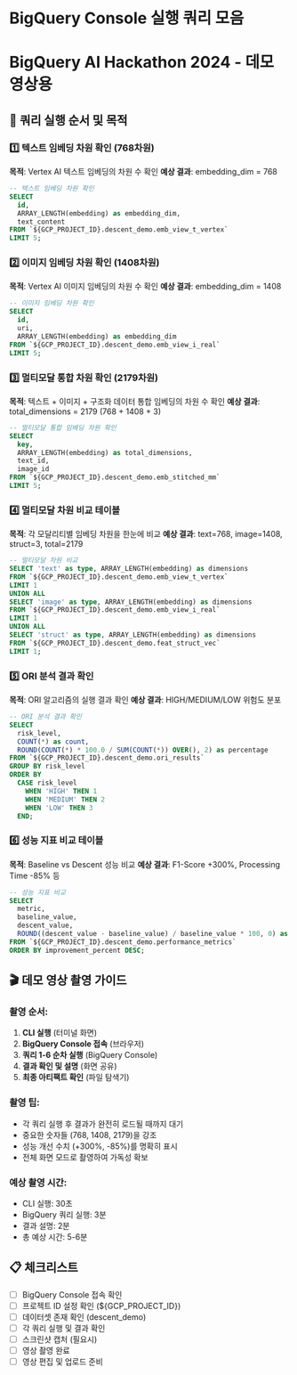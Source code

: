 # BigQuery Console 실행 쿼리 모음
# BigQuery AI Hackathon 2024 - 데모 영상용

## 🎯 쿼리 실행 순서 및 목적

### 1️⃣ 텍스트 임베딩 차원 확인 (768차원)
**목적**: Vertex AI 텍스트 임베딩의 차원 수 확인
**예상 결과**: embedding_dim = 768

```sql
-- 텍스트 임베딩 차원 확인
SELECT 
  id,
  ARRAY_LENGTH(embedding) as embedding_dim,
  text_content
FROM `${GCP_PROJECT_ID}.descent_demo.emb_view_t_vertex` 
LIMIT 5;
```

### 2️⃣ 이미지 임베딩 차원 확인 (1408차원)
**목적**: Vertex AI 이미지 임베딩의 차원 수 확인
**예상 결과**: embedding_dim = 1408

```sql
-- 이미지 임베딩 차원 확인
SELECT 
  id,
  uri,
  ARRAY_LENGTH(embedding) as embedding_dim
FROM `${GCP_PROJECT_ID}.descent_demo.emb_view_i_real` 
LIMIT 5;
```

### 3️⃣ 멀티모달 통합 차원 확인 (2179차원)
**목적**: 텍스트 + 이미지 + 구조화 데이터 통합 임베딩의 차원 수 확인
**예상 결과**: total_dimensions = 2179 (768 + 1408 + 3)

```sql
-- 멀티모달 통합 임베딩 차원 확인
SELECT 
  key,
  ARRAY_LENGTH(embedding) as total_dimensions,
  text_id,
  image_id
FROM `${GCP_PROJECT_ID}.descent_demo.emb_stitched_mm` 
LIMIT 5;
```

### 4️⃣ 멀티모달 차원 비교 테이블
**목적**: 각 모달리티별 임베딩 차원을 한눈에 비교
**예상 결과**: text=768, image=1408, struct=3, total=2179

```sql
-- 멀티모달 차원 비교
SELECT 'text' as type, ARRAY_LENGTH(embedding) as dimensions 
FROM `${GCP_PROJECT_ID}.descent_demo.emb_view_t_vertex` 
LIMIT 1 
UNION ALL 
SELECT 'image' as type, ARRAY_LENGTH(embedding) as dimensions 
FROM `${GCP_PROJECT_ID}.descent_demo.emb_view_i_real` 
LIMIT 1 
UNION ALL 
SELECT 'struct' as type, ARRAY_LENGTH(embedding) as dimensions 
FROM `${GCP_PROJECT_ID}.descent_demo.feat_struct_vec` 
LIMIT 1;
```

### 5️⃣ ORI 분석 결과 확인
**목적**: ORI 알고리즘의 실행 결과 확인
**예상 결과**: HIGH/MEDIUM/LOW 위험도 분포

```sql
-- ORI 분석 결과 확인
SELECT 
  risk_level,
  COUNT(*) as count,
  ROUND(COUNT(*) * 100.0 / SUM(COUNT(*)) OVER(), 2) as percentage
FROM `${GCP_PROJECT_ID}.descent_demo.ori_results` 
GROUP BY risk_level
ORDER BY 
  CASE risk_level 
    WHEN 'HIGH' THEN 1 
    WHEN 'MEDIUM' THEN 2 
    WHEN 'LOW' THEN 3 
  END;
```

### 6️⃣ 성능 지표 비교 테이블
**목적**: Baseline vs Descent 성능 비교
**예상 결과**: F1-Score +300%, Processing Time -85% 등

```sql
-- 성능 지표 비교
SELECT 
  metric,
  baseline_value,
  descent_value,
  ROUND((descent_value - baseline_value) / baseline_value * 100, 0) as improvement_percent
FROM `${GCP_PROJECT_ID}.descent_demo.performance_metrics`
ORDER BY improvement_percent DESC;
```

## 🎬 데모 영상 촬영 가이드

### 촬영 순서:
1. **CLI 실행** (터미널 화면)
2. **BigQuery Console 접속** (브라우저)
3. **쿼리 1-6 순차 실행** (BigQuery Console)
4. **결과 확인 및 설명** (화면 공유)
5. **최종 아티팩트 확인** (파일 탐색기)

### 촬영 팁:
- 각 쿼리 실행 후 결과가 완전히 로드될 때까지 대기
- 중요한 숫자들 (768, 1408, 2179)을 강조
- 성능 개선 수치 (+300%, -85%)를 명확히 표시
- 전체 화면 모드로 촬영하여 가독성 확보

### 예상 촬영 시간:
- CLI 실행: 30초
- BigQuery 쿼리 실행: 3분
- 결과 설명: 2분
- 총 예상 시간: 5-6분

## 📋 체크리스트

- [ ] BigQuery Console 접속 확인
- [ ] 프로젝트 ID 설정 확인 (${GCP_PROJECT_ID})
- [ ] 데이터셋 존재 확인 (descent_demo)
- [ ] 각 쿼리 실행 및 결과 확인
- [ ] 스크린샷 캡처 (필요시)
- [ ] 영상 촬영 완료
- [ ] 영상 편집 및 업로드 준비
